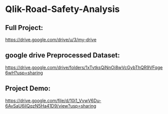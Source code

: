 # Qlik-Road-Safety-Analysis

## Full Project:
https://drive.google.com/drive/u/3/my-drive

## google drive Preprocessed Dataset: 
https://drive.google.com/drive/folders/1xTvtksQiNnOi8wVcGybThQR9VFqge6wH?usp=sharing

## Project Demo:
https://drive.google.com/file/d/10i1_VvwV6Du-6AvSaU6ilQqzN5Ha41D9/view?usp=sharing
